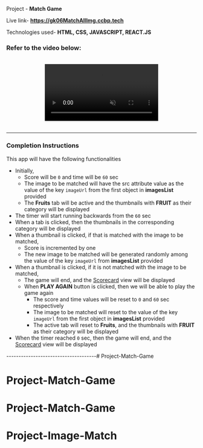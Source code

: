 Project - **Match Game** 

Live link- **https://gk06MatchAllImg.ccbp.tech**

Technologies used-  **HTML, CSS, JAVASCRIPT, REACT.JS**

### Refer to the video below:

<br/>
<div style="text-align: center;">
  <video style="max-width:80%;box-shadow:0 2.8px 2.2px rgba(0, 0, 0, 0.12);outline:none;" loop="true" autoplay="autoplay" controls="controls" muted>
    <source src="https://assets.ccbp.in/frontend/content/react-js/match-game-output.mp4" type="video/mp4">
  </video>
</div>
<br/>


-------------------------------------------------------------



### Completion Instructions

This app will have the following functionalities

- Initially,
  - Score will be `0` and time will be `60` sec
  - The image to be matched will have the src attribute value as the value of the key `imageUrl` from the first object in **imagesList** provided
  - The **Fruits** tab will be active and the thumbnails with **FRUIT** as their category will be displayed
- The timer will start running backwards from the `60` sec
- When a tab is clicked, then the thumbnails in the corresponding category will be displayed
- When a thumbnail is clicked, if that is matched with the image to be matched,
  - Score is incremented by one
  - The new image to be matched will be generated randomly among the value of the key `imageUrl` from **imagesList** provided
- When a thumbnail is clicked, if it is not matched with the image to be matched,
  - The game will end, and the [Scorecard](https://assets.ccbp.in/frontend/content/react-js/match-game-score-card-lg-output.png) view will be displayed
  - When **PLAY AGAIN** button is clicked, then we will be able to play the game again
    - The score and time values will be reset to `0` and `60` sec respectively
    - The image to be matched will reset to the value of the key `imageUrl` from the first object in **imagesList** provided
    - The active tab will reset to **Fruits**, and the thumbnails with **FRUIT** as their category will be displayed
- When the timer reached `0` sec, then the game will end, and the [Scorecard](https://assets.ccbp.in/frontend/content/react-js/match-game-score-card-lg-output.png) view will be displayed


-------------------------------------# Project-Match-Game
# Project-Match-Game
# Project-Match-Game
# Project-Image-Match
